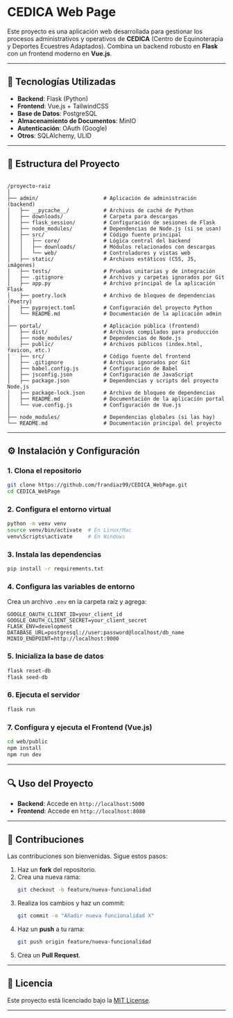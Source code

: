 # CEDICA Web Page

Este proyecto es una aplicación web desarrollada para gestionar los procesos administrativos y operativos de **CEDICA** (Centro de Equinoterapia y Deportes Ecuestres Adaptados). Combina un backend robusto en **Flask** con un frontend moderno en **Vue.js**.

---

## 🚀 Tecnologías Utilizadas

- **Backend**: Flask (Python)
- **Frontend**: Vue.js + TailwindCSS
- **Base de Datos**: PostgreSQL
- **Almacenamiento de Documentos**: MinIO
- **Autenticación**: OAuth (Google)
- **Otros**: SQLAlchemy, ULID

---

## 📂 Estructura del Proyecto

```plaintext

/proyecto-raiz
│
├── admin/                     # Aplicación de administración (backend)
│   ├── __pycache__/           # Archivos de caché de Python
│   ├── downloads/             # Carpeta para descargas
│   ├── flask_session/         # Configuración de sesiones de Flask
│   ├── node_modules/          # Dependencias de Node.js (si se usan)
│   ├── src/                   # Código fuente principal
│   │   ├── core/              # Lógica central del backend
│   │   ├── downloads/         # Módulos relacionados con descargas
│   │   └── web/               # Controladores y vistas web
│   ├── static/                # Archivos estáticos (CSS, JS, imágenes)
│   ├── tests/                 # Pruebas unitarias y de integración
│   ├── .gitignore             # Archivos y carpetas ignorados por Git
│   ├── app.py                 # Archivo principal de la aplicación Flask
│   ├── poetry.lock            # Archivo de bloqueo de dependencias (Poetry)
│   ├── pyproject.toml         # Configuración del proyecto Python
│   └── README.md              # Documentación de la aplicación admin
│
├── portal/                    # Aplicación pública (frontend)
│   ├── dist/                  # Archivos compilados para producción
│   ├── node_modules/          # Dependencias de Node.js
│   ├── public/                # Archivos públicos (index.html, favicon, etc.)
│   ├── src/                   # Código fuente del frontend
│   ├── .gitignore             # Archivos ignorados por Git
│   ├── babel.config.js        # Configuración de Babel
│   ├── jsconfig.json          # Configuración de JavaScript
│   ├── package.json           # Dependencias y scripts del proyecto Node.js
│   ├── package-lock.json      # Archivo de bloqueo de dependencias
│   ├── README.md              # Documentación de la aplicación portal
│   └── vue.config.js          # Configuración de Vue.js
│
├── node_modules/              # Dependencias globales (si las hay)
└── README.md                  # Documentación principal del proyecto

```

---

## ⚙️ Instalación y Configuración

### 1. Clona el repositorio

```bash
git clone https://github.com/frandiaz99/CEDICA_WebPage.git
cd CEDICA_WebPage
```

### 2. Configura el entorno virtual

```bash
python -m venv venv
source venv/bin/activate  # En Linux/Mac
venv\Scripts\activate     # En Windows
```

### 3. Instala las dependencias

```bash
pip install -r requirements.txt
```

### 4. Configura las variables de entorno

Crea un archivo `.env` en la carpeta raíz y agrega:

```plaintext
GOOGLE_OAUTH_CLIENT_ID=your_client_id
GOOGLE_OAUTH_CLIENT_SECRET=your_client_secret
FLASK_ENV=development
DATABASE_URL=postgresql://user:password@localhost/db_name
MINIO_ENDPOINT=http://localhost:9000
```

### 5. Inicializa la base de datos

```bash
flask reset-db
flask seed-db
```

### 6. Ejecuta el servidor

```bash
flask run
```

### 7. Configura y ejecuta el Frontend (Vue.js)

```bash
cd web/public
npm install
npm run dev
```

---

## 🔍 Uso del Proyecto

- **Backend**: Accede en `http://localhost:5000`
- **Frontend**: Accede en `http://localhost:8080`

---

## 💪 Contribuciones

Las contribuciones son bienvenidas. Sigue estos pasos:

1. Haz un **fork** del repositorio.
2. Crea una nueva rama:
   ```bash
   git checkout -b feature/nueva-funcionalidad
   ```
3. Realiza los cambios y haz un commit:
   ```bash
   git commit -m "Añadir nueva funcionalidad X"
   ```
4. Haz un **push** a tu rama:
   ```bash
   git push origin feature/nueva-funcionalidad
   ```
5. Crea un **Pull Request**.

---

## 📄 Licencia

Este proyecto está licenciado bajo la [MIT License](https://opensource.org/licenses/MIT).

---

